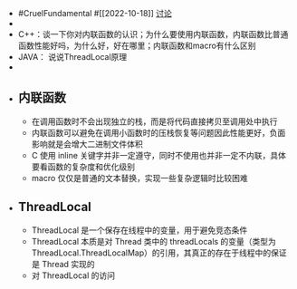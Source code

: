 - #CruelFundamental #[[2022-10-18]] [讨论](https://github.com/CYZH1307/CruelFundamental/tree/main/homework/202210/18)
-
- C++：谈一下你对内联函数的认识；为什么要使用内联函数，内联函数比普通函数性能好吗，为什么好，好在哪里；内联函数和macro有什么区别
- JAVA： 说说ThreadLocal原理
-
- ## 内联函数
	- 在调用函数时不会出现独立的栈，而是将代码直接拷贝至调用处中执行
	- 内联函数可以避免在调用小函数时的压栈恢复等问题因此性能更好，负面影响就是会增大二进制文件体积
	- C 使用 inline 关键字并非一定遵守，同时不使用也并非一定不内联，具体要看函数的复杂度和优化级别
	- macro 仅仅是普通的文本替换，实现一些复杂逻辑时比较困难
- ## ThreadLocal
	- ThreadLocal 是一个保存在线程中的变量，用于避免竞态条件
	- ThreadLocal 本质是对 Thread 类中的 threadLocals 的变量（类型为 ThreadLocal.ThreadLocalMap）的引用，其真正的存在于线程中的保证是 Thread 实现的
	- 对 ThreadLocal 的访问